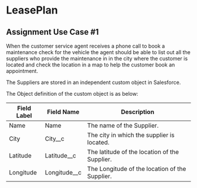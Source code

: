 # LeasePlan

## Assignment Use Case #1

When the customer service agent receives a phone call to book a maintenance check for the
vehicle the agent should be able to list out all the suppliers who provide the maintenance in in the
city where the customer is located and check the location in a map to help the customer book an
appointment.

The Suppliers are stored in an independent custom object in Salesforce.

The Object definition of the custom object is as below:

| Field Label  | Field Name  | Description  |
|---|---|---|
| Name  | Name  | The name of the Supplier.  |
| City  | City__c  | The city in which the supplier is located.  |
| Latitude  | Latitude__c  | The latitude of the location of the Supplier.  |
| Longitude  | Longitude__c  | The Longitude of the location of the Supplier.  |
